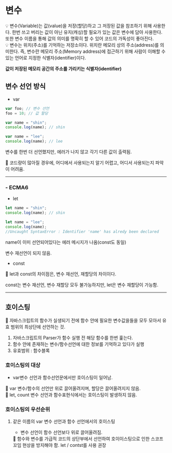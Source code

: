 # 변수

<aside>
💡 변수(Variable)는 값(value)을 저장(할당)하고 그 저장된 값을 참조하기 위해 사용한다. 한번 쓰고 버리는 값이 아닌 유지(캐싱)할 필요가 있는 값은 변수에 담아 사용한다. 또한 변수 이름을 통해 값의 의미를 명확히 할 수 있어 코드의 가독성이 좋아진다.

</aside>

<aside>
💡 변수는 위치(주소)를 기억하는 저장소이다. 위치란 메모리 상의 주소(address)를 의미한다. 즉, 변수란 메모리 주소(Memory address)에 접근하기 위해 사람이 이해할 수 있는 언어로 지정한 식별자(identifier)이다.

**값이 저장된 메모리 공간의 주소를 가리키는 식별자(identifier)**

</aside>

## 변수 선언 방식

- var

```jsx
var foo; // 변수 선언
foo = 10; // 값 할당

var name = "shin";
console.log(name); // shin

var name = "lee";
console.log(name); // lee
```

변수를 한번 더 선언했지만, 에러가 나지 않고 각기 다른 값이 출력됨.

<aside>
📌 코드량이 많아질 경우에, 어디에서 사용되는지 알기 어렵고, 어디서 사용되는지 파악이 어려움.

</aside>

---

### - ECMA6

- let

```jsx
let name = "shin";
console.log(name); // shin

let name = "lee";
console.log(name);
//Uncaught SyntaxError : Identifier 'name' has alredy been declared
```

name이 이미 선언되어있다는 에러 메시지가 나옴(const도 동일)

변수 재선언이 되지 않음.

- const

<aside>
📌 let과 const의 차이점은, 변수 재선언, 재할당의 차이이다.

</aside>

const는 변수 재선언, 변수 재할당 모두 불가능하지만, let은 변수 재할당이 가능함.

---

## 호이스팅

<aside>
📌 자바스크립트의 함수가  실생되기 전에 함수 안에 필요한 변수값을들을 모두 모아서 유효 범위의 최상단에 선언하는 것.

</aside>

1. 자바스크립트의 Parser가 함수 실행 전 해당 함수를 한번 훑는다.
2. 함수 안에 존재하는 변수/함수선언에 대한 정보를 기억하고 있다가 실행
3. 유효범위 : 함수블록

### 호이스팅의 대상

- var변수 선언과 함수선언문에서만 호이스팅이 일어남.

<aside>
📌 var 변수/함수의 선언만 위로 끌어올려지며, 할당은 끌어올려지지 않음.

</aside>

<aside>
📌 let, count 변수 선언과 함수표현식에서는 호이스팅이 발생하지 않음.

</aside>

### 호이스팅의 우선순위

1. 같은 이름의 var 변수 선언과 함수 선언에서의 호이스팅

   - 변수 선언이 함수 선언보다 위로 끌어올려짐.

   <aside>
   📌 함수와 변수를 가급적 코드의 상단부에서 선언하여 호이이스팅으로 인한 스코프 꼬임 현상을 방지해야 함.
   let / contst를 사용 권장

   </aside>

